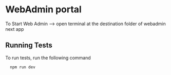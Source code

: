 # WebAdmin portal 
To Start Web Admin --> 
open terminal at the destination folder of webadmin next app


## Running Tests

To run tests, run the following command

```bash
  npm run dev
```
